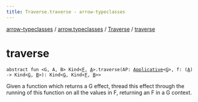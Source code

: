```yaml
---
title: Traverse.traverse - arrow-typeclasses
---
```


[arrow-typeclasses](../../index.html) / [arrow.typeclasses](../index.html) / [Traverse](index.html) / [traverse](./traverse.html)

# traverse

`abstract fun <G, A, B> Kind<`[`F`](index.html#F)`, `[`A`](traverse.html#A)`>.traverse(AP: `[`Applicative`](../-applicative/index.html)`<`[`G`](traverse.html#G)`>, f: (`[`A`](traverse.html#A)`) -> Kind<`[`G`](traverse.html#G)`, `[`B`](traverse.html#B)`>): Kind<`[`G`](traverse.html#G)`, Kind<`[`F`](index.html#F)`, `[`B`](traverse.html#B)`>>`

Given a function which returns a G effect, thread this effect through the running of this function on all the
values in F, returning an F in a G context.

